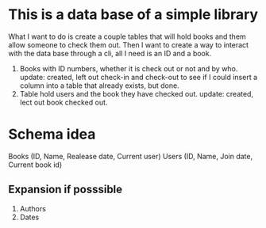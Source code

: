 # This is a data base of a simple library

What I want to do is create a couple tables that will hold books and them allow someone to check them out.
Then I want to create a way to interact with the data base through a cli, all I need is an ID and a book.

1. Books with ID numbers, whether it is check out or not and by who.
    update: created, left out check-in and check-out to see if I could insert a column into a table that already exists, but done.
2. Table hold users and the book they have checked out.
    update: created, lect out book checked out.

# Schema idea

Books (ID, Name, Realease date, Current user)
Users (ID, Name, Join date, Current book id)

## Expansion if posssible

1. Authors
2. Dates

